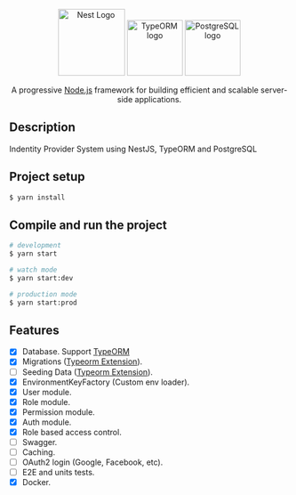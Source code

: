 <p align="center">
  <a href="http://nestjs.com/" target="blank"><img src="https://nestjs.com/img/logo-small.svg" width="120" alt="Nest Logo" /></a>
    <a href="https://typeorm.io/" target="blank"><img src="https://avatars.githubusercontent.com/u/20165699" height="100" alt="TypeORM logo" /></a>
  <a href="https://www.postgresql.org/" target="blank"><img src="https://www.postgresql.org/media/img/about/press/elephant.png" height="100" alt="PostgreSQL logo" /></a>
</p>

[circleci-image]: https://img.shields.io/circleci/build/github/nestjs/nest/master?token=abc123def456
[circleci-url]: https://circleci.com/gh/nestjs/nest

  <p align="center">A progressive <a href="http://nodejs.org" target="_blank">Node.js</a> framework for building efficient and scalable server-side applications.</p>
    <p align="center">

## Description
Indentity Provider System using NestJS, TypeORM and PostgreSQL

## Project setup

```bash
$ yarn install
```

## Compile and run the project

```bash
# development
$ yarn start

# watch mode
$ yarn start:dev

# production mode
$ yarn start:prod
```
## Features

  - [x] Database. Support [TypeORM](https://www.npmjs.com/package/typeorm)
  - [x] Migrations ([Typeorm Extension](https://www.npmjs.com/package/typeorm-extension)).
  - [ ] Seeding Data ([Typeorm Extension](https://www.npmjs.com/package/typeorm-extension)).
  - [x] EnvironmentKeyFactory (Custom env loader).
  - [x] User module.
  - [x] Role module.
  - [x] Permission module.
  - [x] Auth module.
  - [x] Role based access control.
  - [ ] Swagger.
  - [ ] Caching.
  - [ ] OAuth2 login (Google, Facebook, etc).
  - [ ] E2E and units tests.
  - [x] Docker.